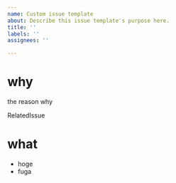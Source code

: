 ```yaml
---
name: Custom issue template
about: Describe this issue template's purpose here.
title: ''
labels: ''
assignees: ''

---
```


# why

the reason why

RelatedIssue 

# what

- hoge
- fuga
